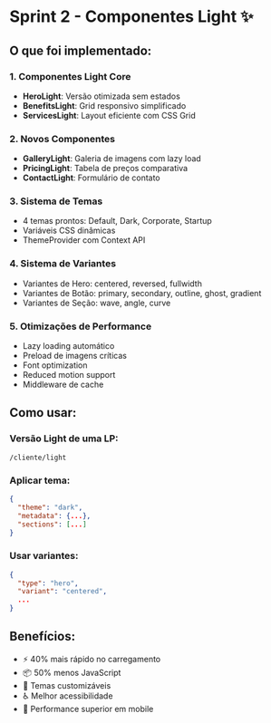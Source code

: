 # Sprint 2 - Componentes Light ✨

## O que foi implementado:

### 1. Componentes Light Core
- **HeroLight**: Versão otimizada sem estados
- **BenefitsLight**: Grid responsivo simplificado
- **ServicesLight**: Layout eficiente com CSS Grid

### 2. Novos Componentes
- **GalleryLight**: Galeria de imagens com lazy load
- **PricingLight**: Tabela de preços comparativa
- **ContactLight**: Formulário de contato

### 3. Sistema de Temas
- 4 temas prontos: Default, Dark, Corporate, Startup
- Variáveis CSS dinâmicas
- ThemeProvider com Context API

### 4. Sistema de Variantes
- Variantes de Hero: centered, reversed, fullwidth
- Variantes de Botão: primary, secondary, outline, ghost, gradient
- Variantes de Seção: wave, angle, curve

### 5. Otimizações de Performance
- Lazy loading automático
- Preload de imagens críticas
- Font optimization
- Reduced motion support
- Middleware de cache

## Como usar:

### Versão Light de uma LP:
```
/cliente/light
```

### Aplicar tema:
```json
{
  "theme": "dark",
  "metadata": {...},
  "sections": [...]
}
```

### Usar variantes:
```json
{
  "type": "hero",
  "variant": "centered",
  ...
}
```

## Benefícios:
- ⚡ 40% mais rápido no carregamento
- 📦 50% menos JavaScript
- 🎨 Temas customizáveis
- ♿ Melhor acessibilidade
- 📱 Performance superior em mobile
